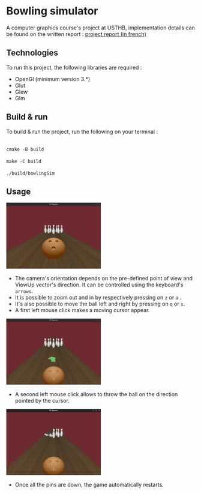 # Bowling simulator
A computer graphics course's project at USTHB, implementation details can be found on the written report : [project report (in french)](rapport_projet_SI.pdf)
	
## Technologies
To run this project, the following libraries are required :
* OpenGl (minimum version 3.*)
* Glut
* Glew
* Glm

## Build & run
To build & run the project, run the following on your terminal :

```

cmake -B build 

make -C build

./build/bowlingSim 

```

## Usage


<img src="/images/bowling1.png" width=50% height=50%>


* The camera's orientation depends on the pre-defined point of view and ViewUp vector's direction. It can be controlled using the keyboard's ` arrows`.
* It is possible to zoom out and in by respectively pressing on `z` or  `a` .
* It's also possible to move the ball left and right by pressing on `q` or `s`. 
* A first left mouse click makes a moving cursor appear. 

<img src="/images/bowling2.png" width=50% height=50%>

* A second left mouse click allows to throw the ball on the direction pointed by the cursor.

<img src="/images/bowling3.png" width=50% height=50%>

* Once all the pins are down, the game automatically restarts.
